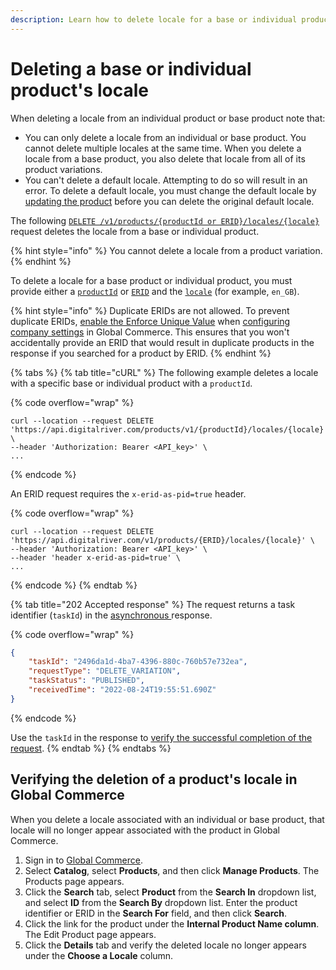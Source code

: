 ```yaml
---
description: Learn how to delete locale for a base or individual product programmatically.
---
```


# Deleting a base or individual product's locale

When deleting a locale from an individual product or base product note that:

* You can only delete a locale from an individual or base product. You cannot delete multiple locales at the same time. When you delete a locale from a base product, you also delete that locale from all of its product variations.
* You can't delete a default locale. Attempting to do so will result in an error. To delete a default locale, you must change the default locale by [updating the product](creating-or-updating-a-product.md#adding-or-updating-a-products-locale) before you can delete the original default locale.

The following [`DELETE /v1/products/{productId or ERID}/locales/{locale}`](https://www.digitalriver.com/docs/commerce-admin-api/#tag/Manage-Product-\(Asynchronous-API\)/paths/\~1v1\~1products\~1%7BproductId%7D\~1locales\~1%7Blocale%7D/delete) request deletes the locale from a base or individual product.&#x20;

{% hint style="info" %}
You cannot delete a locale from a product variation.
{% endhint %}

To delete a locale  for a base product or individual product, you must provide either a [`productId`](../../../general-resources/common-shoppers-and-admin-apis-reference/product-identifier.md) or [`ERID`](../../../general-resources/common-shoppers-and-admin-apis-reference/external-reference-identifier-erid.md) and the [`locale`](../../../general-resources/common-shoppers-and-admin-apis-reference/locale-and-currency.md) (for example, `en_GB`).&#x20;

{% hint style="info" %}
Duplicate ERIDs are not allowed. To prevent duplicate ERIDs, [enable the Enforce Unique Value](../../../general-resources/common-shoppers-and-admin-apis-reference/external-reference-identifier-erid.md#enabling-the-enforce-unique-value) when [configuring company settings](https://help.digitalriver.com/internal-help/gc/Administration/Company/Configuring-company-settings.htm) in Global Commerce. This ensures that you won't accidentally provide an ERID that would result in duplicate products in the response if you searched for a product by ERID.
{% endhint %}

{% tabs %}
{% tab title="cURL" %}
The following example deletes a locale with a specific base or individual product with a `productId`.

{% code overflow="wrap" %}
```http
curl --location --request DELETE 'https://api.digitalriver.com/products/v1/{productId}/locales/{locale}' \
--header 'Authorization: Bearer <API_key>' \
...
```
{% endcode %}

An ERID request requires the `x-erid-as-pid=true` header.

{% code overflow="wrap" %}
```
curl --location --request DELETE 'https://api.digitalriver.com/v1/products/{ERID}/locales/{locale}' \
--header 'Authorization: Bearer <API_key>' \
--header 'header x-erid-as-pid=true' \
...
```
{% endcode %}
{% endtab %}

{% tab title="202 Accepted response" %}
The request returns a task identifier (`taskId`) in the [asynchronous ](../getting-started.md#asynchronous-and-synchronous-calls)response.

{% code overflow="wrap" %}
```json
{
    "taskId": "2496da1d-4ba7-4396-880c-760b57e732ea",
    "requestType": "DELETE_VARIATION",
    "taskStatus": "PUBLISHED",
    "receivedTime": "2022-08-24T19:55:51.690Z"
}
```
{% endcode %}

Use the `taskId` in the response to [verify the successful completion of the request](../get-the-task-status-for-a-product-synchronous-api/).
{% endtab %}
{% endtabs %}

## Verifying the deletion of a product's locale in Global Commerce

When you delete a locale associated with an individual or base product, that locale will no longer appear associated with the product in Global Commerce.

1. Sign in to [Global Commerce](https://gc.digitalriver.com/gc/ent/login.do).
2. Select **Catalog**, select **Products**, and then click **Manage Products**. The Products page appears.
3. Click the **Search** tab, select **Product** from the **Search In** dropdown list, and select **ID** from the **Search By** dropdown list. Enter the product identifier or ERID in the **Search For** field, and then click **Search**.
4. Click the link for the product under the **Internal Product Name column**. The Edit Product page appears.
5. Click the **Details** tab and verify the deleted locale no longer appears under the **Choose a Locale** column.
